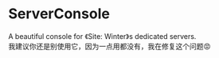 # ServerConsole
A beautiful console for 《Site: Winter》s dedicated servers.<br>
我建议你还是别使用它，因为一点用都没有，我在修复这个问题😡

